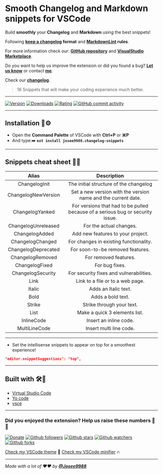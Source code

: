 # **Smooth Changelog and Markdown snippets for VSCode**

Build **smoothly** your **Changelog** and **Markdown** using the best snippets!

Following **[keep a changelog](https://keepachangelog.com/en/1.0.0/) format** and **[MarkdownLint](https://github.com/markdownlint/markdownlint/blob/master/docs/RULES.md) rules**.

For more information check our: **[GitHub repository](https://github.com/Josee9988/Smooth-Changelog-snippets/)** and **[VisualStudio Marketplace](https://marketplace.visualstudio.com/items?itemName=josee9988.changelog-snippets)**.

Do you want to help us improve the extension or did you found a bug?
**[Let us know](https://github.com/Josee9988/Smooth-Changelog-snippets/issues)** or contact **[me](jgracia9988@gmail.com)**.

Check our **[changelog](CHANGELOG.md)**.

> 16 Snippets that will make your coding experience much better.

---

[![Version](https://vsmarketplacebadge.apphb.com/version-short/josee9988.changelog-snippets.svg?style=for-the-badge&logo)](https://marketplace.visualstudio.com/items?itemName=josee9988.changelog-snippets)
[![Downloads](https://vsmarketplacebadge.apphb.com/downloads/josee9988.changelog-snippets.svg?style=for-the-badge&logo)](https://marketplace.visualstudio.com/items?itemName=josee9988.changelog-snippets)
[![Rating](https://vsmarketplacebadge.apphb.com/rating-star/josee9988.changelog-snippets.svg?style=for-the-badge&logo)](https://marketplace.visualstudio.com/items?itemName=josee9988.changelog-snippets)
[![GitHub commit activity](https://img.shields.io/github/commit-activity/y/Josee9988/changelog-snippets.svg?style=popout-square)](#changelog-snippets-for-vscode)

---

## **Installation** 🔩⚙

- Open the **Command Palette** of VSCode with **Ctrl+P** or **⌘P**
- And type:➡️
**```ext install josee9988.changelog-snippets```**

---

## **Snippets cheat sheet** 📜📝

|        Alias        |                                   Description                                  |
|:-------------------:|:------------------------------------------------------------------------------:|
|    ChangelogInit    |                     The initial structure of the changelog                     |
| ChangelogNewVersion |          Set a new version with the version name and the current date.         |
|   ChangelogYanked   | For versions that had to be pulled because of a serious bug or security issue. |
| ChangelogUnreleased |                             For the actual changes.                            |
|    ChangelogAdded   |                        Add new features to your project.                       |
|   ChangelogChanged  |                     For changes in existing functionality.                     |
| ChangelogDeprecated |                        For soon-to-be removed features.                        |
|   ChangelogRemoved  |                              For removed features.                             |
|    ChangelogFixed   |                                 For bug fixes.                                 |
|  ChangelogSecurity  |                     For security fixes and vulnerabilities.                    |
|         Link        |                        Link to a file or to a web page.                        |
|        Italic       |                              Adds an Italic text.                              |
|         Bold        |                                Adds a bold text.                               |
|        Strike       |                            Strike through your text.                           |
|         List        |                          Make a quick 3 elements list.                         |
|      InlineCode     |                             Insert an inline code.                             |
|    MultiLineCode    |                             Insert multi line code.                            |

---

- Set the intellisense snippets to appear on top for a smoothest experience!

```json
"editor.snippetSuggestions": "top",
```

---

## **Built with** 🛠️🔧

- [Virtual Studio Code](https://code.visualstudio.com/)
- [Yo code](https://code.visualstudio.com/api/get-started/your-first-extension)
- [vsce](https://code.visualstudio.com/api/working-with-extensions/publishing-extension)

---

### Did you enjoyed the extension? Help us raise these numbers 🥰 🎉

[![Donate](https://img.shields.io/badge/Donate-Patreon-green.svg)](https://www.patreon.com/bePatron?u=22162331)
[![Github followers](https://img.shields.io/github/followers/changelog-snippets.svg?style=social)](#languages-primarily-tested)
[![Github stars](https://img.shields.io/github/stars/changelog-snippets/changelog-snippets.svg?style=social)](#languages-primarily-tested)
[![Github watchers](https://img.shields.io/github/watchers/changelog-snippets/changelog-snippets.svg?style=social)](#languages-primarily-tested)
[![Github forks](https://img.shields.io/github/forks/changelog-snippets/changelog-snippets.svg?style=social)](#languages-primarily-tested)

[Check my VSCode theme](https://marketplace.visualstudio.com/items?itemName=josee9988.black-garnet-theme) 🧲
[Check my VSCode minifier](https://marketplace.visualstudio.com/items?itemName=josee9988.changelog-snippets) 🔥

---

*Made with a lot of ❤️❤️ by **[@Josee9988](https://github.com/Josee9988)***
